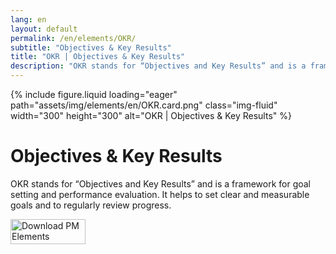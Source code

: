 ```yaml
---
lang: en
layout: default
permalink: /en/elements/OKR/
subtitle: "Objectives & Key Results"
title: "OKR | Objectives & Key Results"
description: "OKR stands for “Objectives and Key Results” and is a framework for goal setting and performance evaluation. It helps to set clear and measurable goals and to regularly review progress."
---
```


{% include figure.liquid loading="eager" path="assets/img/elements/en/OKR.card.png" class="img-fluid" width="300" height="300" alt="OKR | Objectives & Key Results" %}

# Objectives & Key Results

OKR stands for “Objectives and Key Results” and is a framework for goal setting and performance evaluation. It helps to set clear and measurable goals and to regularly review progress.

<a href="https://apps.apple.com/app/apple-store/id6738084498?pt=127441684&ct=website&mt=8">
  <img src="{{ "assets/img/en/appstore.png" | relative_url }}" width="120" height="40" alt="Download PM Elements">
</a>

